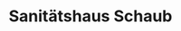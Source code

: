 ---
title: "Sanitätshaus Schaub"
url: /lahr-schwarzwald/sanitaetshaus-schaub/
shop: Sanitätshaus
---